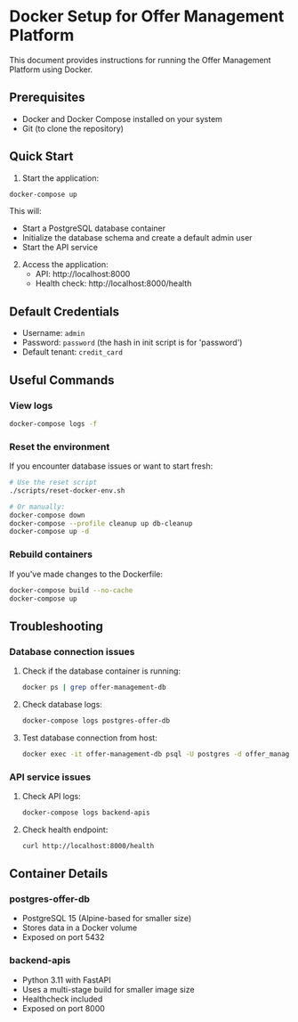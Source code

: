 # Docker Setup for Offer Management Platform

This document provides instructions for running the Offer Management Platform using Docker.

## Prerequisites

- Docker and Docker Compose installed on your system
- Git (to clone the repository)

## Quick Start

1. Start the application:

```bash
docker-compose up
```

This will:
- Start a PostgreSQL database container
- Initialize the database schema and create a default admin user
- Start the API service

2. Access the application:
   - API: http://localhost:8000
   - Health check: http://localhost:8000/health

## Default Credentials

- Username: `admin`
- Password: `password` (the hash in init script is for 'password')
- Default tenant: `credit_card`

## Useful Commands

### View logs

```bash
docker-compose logs -f
```

### Reset the environment

If you encounter database issues or want to start fresh:

```bash
# Use the reset script
./scripts/reset-docker-env.sh

# Or manually:
docker-compose down
docker-compose --profile cleanup up db-cleanup
docker-compose up -d
```

### Rebuild containers

If you've made changes to the Dockerfile:

```bash
docker-compose build --no-cache
docker-compose up
```

## Troubleshooting

### Database connection issues

1. Check if the database container is running:
   ```bash
   docker ps | grep offer-management-db
   ```

2. Check database logs:
   ```bash
   docker-compose logs postgres-offer-db
   ```

3. Test database connection from host:
   ```bash
   docker exec -it offer-management-db psql -U postgres -d offer_management -c "SELECT 1"
   ```

### API service issues

1. Check API logs:
   ```bash
   docker-compose logs backend-apis
   ```

2. Check health endpoint:
   ```bash
   curl http://localhost:8000/health
   ```

## Container Details

### postgres-offer-db
- PostgreSQL 15 (Alpine-based for smaller size)
- Stores data in a Docker volume
- Exposed on port 5432

### backend-apis
- Python 3.11 with FastAPI
- Uses a multi-stage build for smaller image size
- Healthcheck included
- Exposed on port 8000 